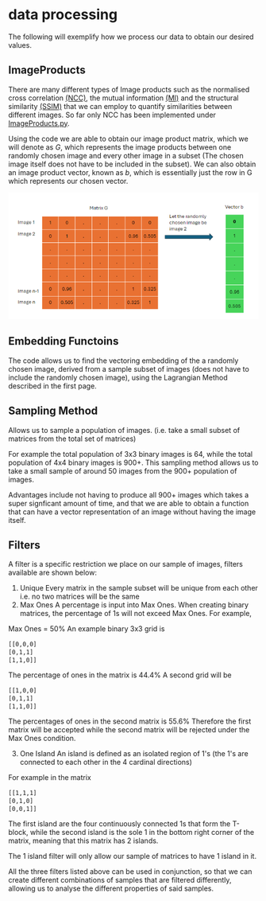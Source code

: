 ﻿# data processing
The following will exemplify how we process our data to obtain our desired values.

## ImageProducts
There are many different types of Image products such as the normalised cross correlation [(NCC)](https://ietresearch.onlinelibrary.wiley.com/doi/full/10.1049/ell2.12516#ell212516-bib-0003), the mutual information [(MI)](https://ietresearch.onlinelibrary.wiley.com/doi/full/10.1049/ell2.12516#ell212516-bib-0004) and the structural similarity [(SSIM)](https://ietresearch.onlinelibrary.wiley.com/doi/full/10.1049/ell2.12516#ell212516-bib-0005) that we can employ to quantify similarities between different images. So far only NCC has been implemented under [ImageProducts.py](ImageProducts.py). 

Using the code we are able to obtain our image product matrix, which we will denote as $G$, which represents the image products between one randomly chosen image and every other image in a subset (The chosen image itself does not have to be included in the subset). 
We can also obtain an image product vector, known as $b$, which is essentially just the row in G which represents our chosen vector. 

![Matrix and vector representations](../../assets/Matrix_and_vector.png)

## Embedding Functoins
The code allows us to find the vectoring embedding of the a randomly chosen image, derived from a sample subset of images (does not have to include the randomly chosen image), using the Lagrangian Method described in the first page.

## Sampling Method
Allows us to sample a population of images. 
(i.e. take a small subset of matrices from the total set of matrices)

For example the total population of 3x3 binary images is 64, while the total population of 4x4 binary images is 900+. This sampling method allows us to take a small sample of around 50 images from the 900+ population of images.

Advantages include not having to produce all 900+ images which takes a super signficant amount of time, and that we are able to obtain a function that can have a vector representation of an image without having the image itself. 

## Filters
A filter is a specific restriction we place on our sample of images, filters available are shown below:
1. Unique
Every matrix in the sample subset will be unique from each other i.e. no two matrices will be the same
2. Max Ones
A percentage is input into Max Ones. 
When creating binary matrices, the percentage of 1s will not exceed Max Ones. For example, 

Max Ones = 50%
An example binary 3x3 grid is 

```
[[0,0,0]
[0,1,1]
[1,1,0]]
```
The percentage of ones in the matrix is 44.4%
A second grid will be 

```
[[1,0,0]
[0,1,1]
[1,1,0]]
```
The percentages of ones in the second matrix is 55.6%
Therefore the first matrix will be accepted while the second matrix will be rejected under the Max Ones condition.

3. One Island
An island is defined as an isolated region of 1's (the 1's are connected to each other in the 4 cardinal directions)

For example in the matrix
```
[[1,1,1]
[0,1,0]
[0,0,1]]
```
The first island are the four continuously connected 1s that form the T-block, while the second island is the sole 1 in the bottom right corner of the matrix, meaning that this matrix has 2 islands.

The 1 island filter will only allow our sample of matrices to have 1 island in it.

All the three filters listed above can be used in conjunction, so that we can create different combinations of samples that are filtered differently, allowing us to analyse the different properties of said samples.






















